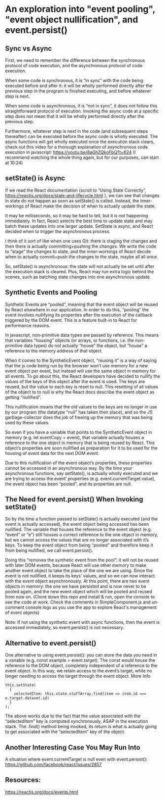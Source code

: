 # An exploration into "event pooling", "event object nullification", and event.persist()


## Sync vs Async

First, we need to remember the difference between the synchronous protocol of code execution, and the asynchronous protocol of code execution.

When some code is synchronous, it is “in sync” with the code being executed before and after it: it will be wholly performed directly after the previous step in the program is finished executing, and before whatever step is next.  

When some code is asynchronous, it is “not in sync”, it does not follow this straightforward protocol of execution. Invoking the async code at a specific step does not mean that it will be wholly performed directly after the previous step.

Furthermore, whatever step is next in the code (and subsequent steps thereafter) can be executed before the async code is wholly executed. The async functions will get wholly executed once the execution stack clears, check out this video for a thorough explanation of asynchronous code execution in javascript:
https://youtu.be/8aGhZQkoFbQ?t=624 (I recommend watching the whole thing again, but for our purposes, can start at 10:24)

## setState() is Async

If we read the React documentation {scroll to “Using State Correctly”, https://reactjs.org/docs/state-and-lifecycle.html }, we can see that changes in state do not happen as soon as setState() is called. Instead, the inner-workings of React make the decision of when to actually update the state.

It may be milliseconds, so it may be hard to tell, but it is not happening immediately. In fact, React selects the best time to update state and may batch these updates into one larger update.  SetState is async, and React decided when to trigger the asynchronous process.

I think of it sort of like when one uses Git: there is staging the changes and then there is actually committing+pushing the changes. We write the code to “stage” the changes to state, and the inner-workings of React decide when to actually commit+push the changes to the state, maybe all all once.

So, setState() is asynchronous: the state will not actually be set until after the execution stack is cleared. Plus, React may run extra logic behind the scenes, such as batching state changes into one asynchronous update.

## Synthetic Events and Pooling

Synthetic Events are “pooled”, meaning that the event object will be reused by React elsewhere in our application. In order to do this, “pooling” the event involves nullifying its properties after the execution of the callback triggered by the DOM event. This is a feature built-in to React for performance reasons.

In javascript, non-primitive data types are passed by reference. This means that variables “housing” objects (or arrays, or functions, i.e. the non-primitive data types) do not actually “house” the object, but “house” a reference to the memory address of that object.

When it comes to the SyntheticEvent object, “reusing it” is a way of saying that the js code being run by the browser won’t use memory for a new event object per event, but instead will use the same object in memory for all events. To go about this, the React developers have decided to nullify the values of the keys of this object after the event is used. The keys are reused, but the value to each key is reset to null. This resetting of all values of the object to to null is why the React docs describe the event object as getting “nullified”.

This nullification means that the old values to the keys are no longer in use by our program (the datatype “null” has taken their place), and so the JS garbage-collector does the job of freeing up the memory that was being used by these values.

So even if you have a variable that points to the SyntheticEvent object in memory (e.g. let eventCopy = event), that variable actually houses a reference to the one object in memory that is being reused by React. This object’s properties are soon nullified as preparation for it to be used for the housing of event data for the next DOM event.

Due to this nullification of the event object’s properties, these properties cannot be accessed in an asynchronous way. By the time your asynchronous functions, say setState(), is actually wholly executed and we are trying to access the event’ properties (e.g. event.currentTarget.value), the event object has been “pooled”, and its properties are null.

## The Need for event.persist() When Invoking setState()

So by the time a function passed to setState() is actually executed (and the event is actually accessed), the event object being accessed has been nullified. The variable that houses the reference to the event object (e.g. “event” or “e”) still houses a correct reference to the one object in memory, but we cannot access the values that are no longer associated with it’s keys. To keep the event object from being “pooled” and therefore keep it from being nullified, we call event.persist().

Doing this “removes the synthetic event from the pool”: it will not be reused with later DOM events, because React will use other memory to make another event object to take the place of the one we are using. Since the event is not nullified, it keeps its keys’ values, and so we can now interact with the event object asynchronously. At this point, there are two event objects in memory: the one we have persisted and is now never to be pooled again, and the new event object which will be pooled and reused from now on. (Clone down this repo and install & run, open the console to see the code at work. Check the comments in SimpleComponent.js and un-comment console.logs as you use the app to explore React's management of event objects)

Note: If not using the synthetic event with async functions, then the event is accessed immediately, so event.persist() is not necessary.

## Alternative to event.persist()

One alternative to using event.persist(): you can store the data you need in a variable (e.g. const example = event.target). The const would house the reference to the DOM object, completely independent of a reference to the event object. In this way, we retain access to the event’s target, while no longer needing to access the target through the event object.
More Info

```
this.setState(
  {
    selectedItem: this.state.stuffArray.find(item => item.id === e.target.dataset.id)
  }
);
```

The above works due to the fact that the value associated with the “selectedItem” key is computed synchronously, ASAP in the execution stack. The .find() method being invoked, its return is what is actually going to get associated with the “selectedItem” key of the object.

## Another Interesting Case You May Run Into

A situation where event.currentTarget is null even with event.persist():
https://github.com/facebook/react/issues/2857



## Resources:
https://reactjs.org/docs/events.html
